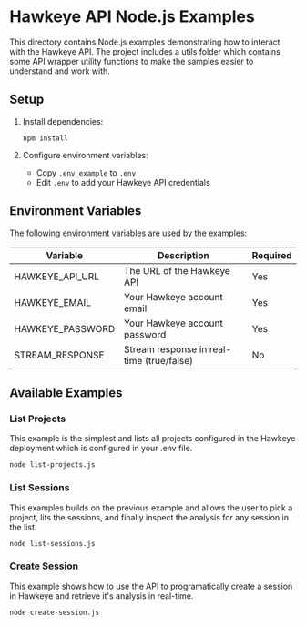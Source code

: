 # Hawkeye API Node.js Examples

This directory contains Node.js examples demonstrating how to interact with the Hawkeye API. The project includes a utils folder which contains some API wrapper utility functions to make the samples easier to understand and work with. 


## Setup

1. Install dependencies:
   ```
   npm install
   ```

2. Configure environment variables:
   - Copy `.env_example` to `.env`
   - Edit `.env` to add your Hawkeye API credentials

## Environment Variables

The following environment variables are used by the examples:

| Variable | Description | Required |
|----------|-------------|----------|
| HAWKEYE_API_URL | The URL of the Hawkeye API | Yes |
| HAWKEYE_EMAIL | Your Hawkeye account email | Yes |
| HAWKEYE_PASSWORD | Your Hawkeye account password | Yes |
| STREAM_RESPONSE | Stream response in real-time (true/false) | No |

## Available Examples



### List Projects
This example is the simplest and lists all projects configured in the Hawkeye deployment which is configured in your .env file. 

```
node list-projects.js
```


### List Sessions
This examples builds on the previous example and allows the user to pick a project, lits the sessions, and finally inspect the analysis for any session in the list.

```
node list-sessions.js
```

### Create Session
This example shows how to use the API to programatically create a session in Hawkeye and retrieve it's analysis in real-time.

```
node create-session.js
```

